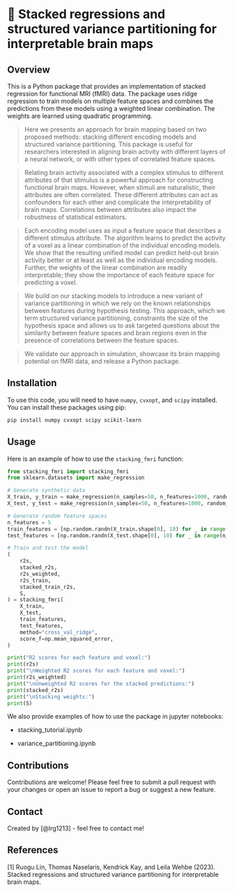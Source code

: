 # 🧠 Stacked regressions and structured variance partitioning for interpretable brain maps 

## Overview

This is a Python package that provides an implementation of stacked regression for functional MRI (fMRI) data. The package uses ridge regression to train models on multiple feature spaces and combines the predictions from these models using a weighted linear combination. The weights are learned using quadratic programming.

> Here we presents an approach for brain mapping based on two proposed methods: stacking different encoding models and structured variance partitioning. This package is useful for researchers interested in aligning brain activity with different layers of a neural network, or with other types of correlated feature spaces.

> Relating brain activity associated with a complex stimulus to different attributes of that stimulus is a powerful approach for constructing functional brain maps. However, when stimuli are naturalistic, their attributes are often correlated. These different attributes can act as confounders for each other and complicate the interpretability of brain maps. Correlations between attributes also impact the robustness of statistical estimators.

> Each encoding model uses as input a feature space that describes a different stimulus attribute. The algorithm learns to predict the activity of a voxel as a linear combination of the individual encoding models. We show that the resulting unified model can predict held-out brain activity better or at least as well as the individual encoding models. Further, the weights of the linear combination are readily interpretable; they show the importance of each feature space for predicting a voxel.

> We build on our stacking models to introduce a new variant of variance partitioning in which we rely on the known relationships between features during hypothesis testing. This approach, which we term structured variance partitioning, constraints the size of the hypothesis space and allows us to ask targeted questions about the similarity between feature spaces and brain regions even in the presence of correlations between the feature spaces.

> We validate our approach in simulation, showcase its brain mapping potential on fMRI data, and release a Python package.

## Installation
To use this code, you will need to have `numpy`, `cvxopt`, and `scipy` installed. You can install these packages using pip:


```bash
pip install numpy cvxopt scipy scikit-learn
```


## Usage
Here is an example of how to use the `stacking_fmri` function:
```python
from stacking_fmri import stacking_fmri
from sklearn.datasets import make_regression

# Generate synthetic data
X_train, y_train = make_regression(n_samples=50, n_features=1000, random_state=42)
X_test, y_test = make_regression(n_samples=50, n_features=1000, random_state=43)

# Generate random feature spaces
n_features = 5
train_features = [np.random.randn(X_train.shape[0], 10) for _ in range(n_features)]
test_features = [np.random.randn(X_test.shape[0], 10) for _ in range(n_features)]

# Train and test the model
(
    r2s,
    stacked_r2s,
    r2s_weighted,
    r2s_train,
    stacked_train_r2s,
    S,
) = stacking_fmri(
    X_train,
    X_test,
    train_features,
    test_features,
    method="cross_val_ridge",
    score_f=np.mean_squared_error,
)

print("R2 scores for each feature and voxel:")
print(r2s)
print("\nWeighted R2 scores for each feature and voxel:")
print(r2s_weighted)
print("\nUnweighted R2 scores for the stacked predictions:")
print(stacked_r2s)
print("\nStacking weights:")
print(S)
```

We also provide examples of how to use the package in jupyter notebooks:

- stacking_tutorial.ipynb

- variance_partitioning.ipynb


<!-- ## Project Status
Project is: _complete_  -->


## Contributions
Contributions are welcome! Please feel free to submit a pull request with your changes or open an issue to report a bug or suggest a new feature.


## Contact
Created by [@lrg1213] - feel free to contact me!


## References
<a id="1">[1]</a> 
Ruogu Lin, Thomas Naselaris, Kendrick Kay, and Leila Wehbe (2023). 
Stacked regressions and structured variance partitioning for interpretable brain maps.



